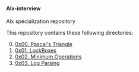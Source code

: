 #### Alx-interview
Alx specialization repository

This repository contains these following directories:

0. [0x00. Pascal's Triangle](https://github.com/8srael/alx-interview/tree/master/0x00-pascal_triangle)
1. [0x01. LockBoxes](https://github.com/8srael/alx-interview/tree/master/0x01-lockboxes.py)
2. [0x02. Minimum Operations](https://github.com/8srael/alx-interview/tree/master/0x02-minimum_operations)
3. [0x03. Log Parsing](https://github.com/8srael/alx-interview/tree/master/0x03-log_parsing)